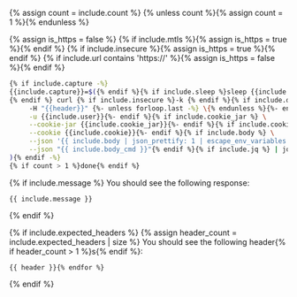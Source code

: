 {% assign count = include.count %}
{% unless count %}{% assign count = 1 %}{% endunless %}

{% assign is_https = false %}
{% if include.mtls %}{% assign is_https = true %}{% endif %}
{% if include.insecure %}{% assign is_https = true %}{% endif %}
{% if include.url contains 'https://' %}{% assign is_https = false %}{% endif %}

```bash
{% if include.capture -%}
{{include.capture}}=$({% endif %}{% if include.sleep %}sleep {{include.sleep}} && {% endif %}{% if count > 1%}for _  in {1..{{count}}}; do
{% endif %} curl {% if include.insecure %}-k {% endif %}{% if include.display_headers %}-i {% endif %}{% if include.method %}-X {{include.method}} {% endif %}{% if include.mtls%}-k --key key.pem --cert cert.pem {% endif %}"{% if is_https %}https://{% endif %}{{ include.url }}"{% if include.headers %} \{%- endif -%}{% for header in include.headers %}
     -H "{{header}}" {%- unless forloop.last -%} \{% endunless %}{%- endfor %}{% if include.user %} \
     -u {{include.user}}{%- endif %}{% if include.cookie_jar %} \
     --cookie-jar {{include.cookie_jar}}{%- endif %}{% if include.cookie %} \
     --cookie {{include.cookie}}{%- endif %}{% if include.body %} \
     --json '{{ include.body | json_prettify: 1 | escape_env_variables | indent: 4 | strip }}'{% elsif include.body_cmd %} \
     --json "{{ include.body_cmd }}"{% endif %}{% if include.jq %} | jq -r '{{ include.jq | strip }}'{% endif %}{% if include.capture -%}
){% endif -%}
{% if count > 1 %}done{% endif %}
```

{% if include.message %}
You should see the following response:

```text
{{ include.message }}
```
{% endif %}


{% if include.expected_headers %}
{% assign header_count = include.expected_headers | size %}
You should see the following header{% if header_count > 1 %}s{% endif %}:

```text{% for header in include.expected_headers %}
{{ header }}{% endfor %}
```
{% endif %}